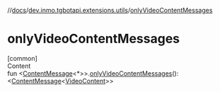 //[docs](../../index.md)/[dev.inmo.tgbotapi.extensions.utils](index.md)/[onlyVideoContentMessages](only-video-content-messages.md)



# onlyVideoContentMessages  
[common]  
Content  
fun <[ContentMessage](../dev.inmo.tgbotapi.types.message.abstracts/-content-message/index.md)<*>>.[onlyVideoContentMessages](only-video-content-messages.md)(): <[ContentMessage](../dev.inmo.tgbotapi.types.message.abstracts/-content-message/index.md)<[VideoContent](../dev.inmo.tgbotapi.types.message.content.media/-video-content/index.md)>>  



